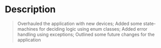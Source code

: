# Description
> Overhauled the application with new devices;
> Added some state-machines for deciding logic using enum classes;
> Added error handling using exceptions;
> Outlined some future changes for the application
